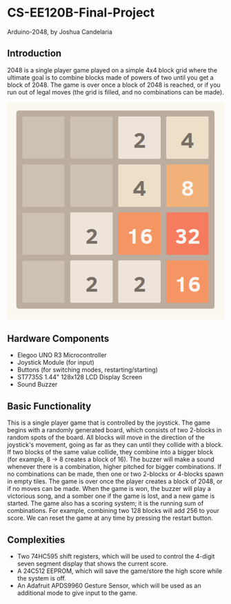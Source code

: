 # CS-EE120B-Final-Project

Arduino-2048, by Joshua Candelaria

## Introduction

2048 is a single player game played on a simple 4x4 block grid where the ultimate goal is to combine blocks made of powers of two until you get a block of 2048. The game is over once a block of 2048 is reached, or if you run out of legal moves (the grid is filled, and no combinations can be made).

![Example](2048_Screenshot.png)

## Hardware Components

* Elegoo UNO R3 Microcontroller
* Joystick Module (for input)
* Buttons (for switching modes, restarting/starting)
* ST7735S 1.44" 128x128 LCD Display Screen
* Sound Buzzer 

## Basic Functionality

This is a single player game that is controlled by the joystick. The game begins with a randomly generated board, which consists of two 2-blocks in random spots of the board. All blocks will move in the direction of the joystick's movement, going as far as they can until they collide with a block. If two blocks of the same value collide, they combine into a bigger block (for example, 8 -> 8 creates a block of 16). The buzzer will make a sound whenever there is a combination, higher pitched for bigger combinations. If no combinations can be made, then one or two 2-blocks or 4-blocks spawn in empty tiles. The game is over once the player creates a block of 2048, or if no moves can be made. When the game is won, the buzzer will play a victorious song, and a somber one if the game is lost, and a new game is started. The game also has a scoring system; it is the running sum of combinations. For example, combining two 128 blocks will add 256 to your score. We can reset the game at any time by pressing the restart button.

## Complexities 

* Two 74HC595 shift registers, which will be used to control the 4-digit seven segment display that shows the current score.
* A 24C512 EEPROM, which will save the game/store the high score while the system is off.
* An Adafruit APDS9960 Gesture Sensor, which will be used as an additional mode to give input to the game.
